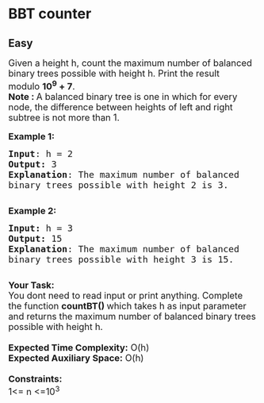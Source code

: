 # BBT counter
## Easy
<div class="problems_problem_content__Xm_eO"><p><span style="font-size:18px">Given a height h, count the maximum number of balanced binary trees possible with height h. Print the result modulo&nbsp;<strong>10<sup>9</sup>&nbsp;+ 7</strong>.</span><br>
<span style="font-size:18px"><strong>Note :&nbsp;</strong>A balanced binary tree is one in which for every node, the difference between heights of left and right subtree is not more than 1.</span><br>
<br>
<span style="font-size:18px"><strong>Example 1:</strong></span></p>

<pre><span style="font-size:18px"><strong>Input</strong>: h = 2
<strong>Output:</strong>&nbsp;3&nbsp;
<strong>Explanation</strong>: The maximum number of balanced 
binary trees possible with height 2 is 3. 
</span></pre>

<p><br>
<span style="font-size:18px"><strong>Example 2:</strong></span></p>

<pre><span style="font-size:18px"><strong>Input: </strong>h = 3
<strong>Output:&nbsp;</strong>15
<strong>Explanation</strong>: The maximum number of balanced
binary trees possible with height 3 is 15. 
</span></pre>

<p><br>
<span style="font-size:18px"><strong>Your Task:&nbsp;&nbsp;</strong><br>
You dont need to read input or print anything. Complete the function <strong>countBT()&nbsp;</strong>which takes h&nbsp;as input parameter and returns the maximum number of balanced binary trees possible with height h.&nbsp;<br>
<br>
<strong>Expected Time Complexity:</strong> O(h)<br>
<strong>Expected Auxiliary Space:</strong> O(h)<br>
<br>
<strong>Constraints:</strong><br>
1&lt;= n&nbsp;&lt;=10<sup>3</sup></span></p>
</div>